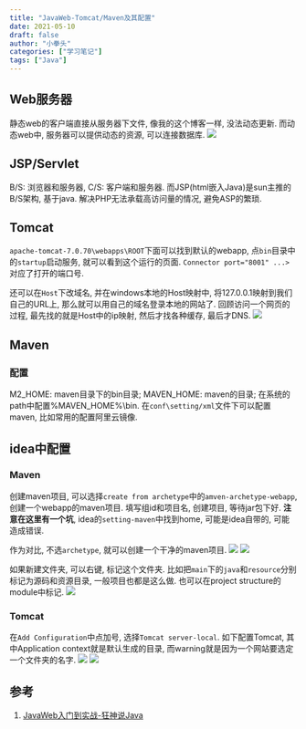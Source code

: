 ```yaml
---
title: "JavaWeb-Tomcat/Maven及其配置"
date: 2021-05-10
draft: false
author: "小拳头"
categories: ["学习笔记"]
tags: ["Java"]
---
```


## Web服务器
静态web的客户端直接从服务器下文件, 像我的这个博客一样, 没法动态更新. 而动态web中, 服务器可以提供动态的资源, 可以连接数据库. 
![](/47_1.png)

## JSP/Servlet
B/S: 浏览器和服务器, C/S: 客户端和服务器. 而JSP(html嵌入Java)是sun主推的B/S架构, 基于java. 解决PHP无法承载高访问量的情况, 避免ASP的繁琐. 

## Tomcat
`apache-tomcat-7.0.70\webapps\ROOT`下面可以找到默认的webapp, 点`bin`目录中的`startup`启动服务, 就可以看到这个运行的页面. `Connector port="8001" ...>`对应了打开的端口号. 

还可以在`Host`下改域名, 并在windows本地的Host映射中, 将127.0.0.1映射到我们自己的URL上, 那么就可以用自己的域名登录本地的网站了. 回顾访问一个网页的过程, 最先找的就是Host中的ip映射, 然后才找各种缓存, 最后才DNS. 
![](/47_2.png)

## Maven
### 配置
M2_HOME: maven目录下的bin目录; MAVEN_HOME: maven的目录; 在系统的path中配置%MAVEN_HOME%\bin. 在`conf\setting/xml`文件下可以配置maven, 比如常用的配置阿里云镜像.

## idea中配置
### Maven
创建maven项目, 可以选择`create from archetype`中的`amven-archetype-webapp`, 创建一个webapp的maven项目. 填写组id和项目名, 创建项目, 等待jar包下好. **注意在这里有一个坑**, idea的`setting-maven`中找到home, 可能是idea自带的, 可能造成错误. 

作为对比, 不选`archetype`, 就可以创建一个干净的maven项目. 
![](/47_3.png)
![](/47_4.png)

如果新建文件夹, 可以右键, 标记这个文件夹. 比如把`main`下的`java`和`resource`分别标记为源码和资源目录, 一般项目也都是这么做. 也可以在project structure的module中标记. 
![](/47_5.png)

### Tomcat
在`Add Configuration`中点加号, 选择`Tomcat server-local`. 如下配置Tomcat, 其中Application context就是默认生成的目录, 而warning就是因为一个网站要选定一个文件夹的名字. 
![](/47_6.png)
![](/47_7.png)


## 参考
1. [JavaWeb入门到实战-狂神说Java](https://www.bilibili.com/video/BV12J411M7Sj?p=1)